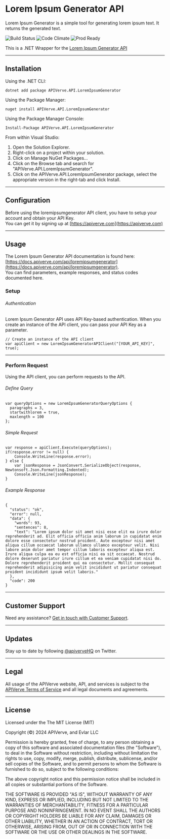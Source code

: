 Lorem Ipsum Generator API
============

Lorem Ipsum Generator is a simple tool for generating lorem ipsum text. It returns the generated text.

![Build Status](https://img.shields.io/badge/build-passing-green)
![Code Climate](https://img.shields.io/badge/maintainability-B-purple)
![Prod Ready](https://img.shields.io/badge/production-ready-blue)

This is a .NET Wrapper for the [Lorem Ipsum Generator API](https://apiverve.com/marketplace/api/loremipsumgenerator)

---

## Installation

Using the .NET CLI:
```
dotnet add package APIVerve.API.LoremIpsumGenerator
```

Using the Package Manager:
```
nuget install APIVerve.API.LoremIpsumGenerator
```

Using the Package Manager Console:
```
Install-Package APIVerve.API.LoremIpsumGenerator
```

From within Visual Studio:

1. Open the Solution Explorer.
2. Right-click on a project within your solution.
3. Click on Manage NuGet Packages...
4. Click on the Browse tab and search for "APIVerve.API.LoremIpsumGenerator".
5. Click on the APIVerve.API.LoremIpsumGenerator package, select the appropriate version in the right-tab and click Install.


---

## Configuration

Before using the loremipsumgenerator API client, you have to setup your account and obtain your API Key.  
You can get it by signing up at [https://apiverve.com](https://apiverve.com)

---

## Usage

The Lorem Ipsum Generator API documentation is found here: [https://docs.apiverve.com/api/loremipsumgenerator](https://docs.apiverve.com/api/loremipsumgenerator).  
You can find parameters, example responses, and status codes documented here.

### Setup

###### Authentication
Lorem Ipsum Generator API uses API Key-based authentication. When you create an instance of the API client, you can pass your API Key as a parameter.

```
// Create an instance of the API client
var apiClient = new LoremIpsumGeneratorAPIClient("[YOUR_API_KEY]", true);
```

---


### Perform Request
Using the API client, you can perform requests to the API.

###### Define Query

```
var queryOptions = new LoremIpsumGeneratorQueryOptions {
  paragraphs = 3,
  startwithlorem = true,
  maxlength = 100
};
```

###### Simple Request

```
var response = apiClient.Execute(queryOptions);
if(response.error != null) {
	Console.WriteLine(response.error);
} else {
    var jsonResponse = JsonConvert.SerializeObject(response, Newtonsoft.Json.Formatting.Indented);
    Console.WriteLine(jsonResponse);
}
```

###### Example Response

```
{
  "status": "ok",
  "error": null,
  "data": {
    "words": 93,
    "sentences": 8,
    "text": "Lorem ipsum dolor sit amet nisi esse elit ea irure dolor reprehenderit ad. Elit officia officia anim laborum in cupidatat enim dolore esse consectetur nostrud proident. Aute excepteur nisi amet aliqua cillum occaecat laborum ullamco ullamco excepteur velit. Nisi labore anim dolor amet tempor cillum laboris excepteur aliqua est. Irure aliqua culpa ea eu est officia nisi ea sit occaecat. Nostrud dolore deserunt pariatur irure cillum et ea veniam cupidatat nisi do. Dolore reprehenderit proident qui ea consectetur. Mollit consequat reprehenderit adipisicing anim velit incididunt ut pariatur consequat proident incididunt ipsum velit laboris."
  },
  "code": 200
}
```

---

## Customer Support

Need any assistance? [Get in touch with Customer Support](https://apiverve.com/contact).

---

## Updates
Stay up to date by following [@apiverveHQ](https://twitter.com/apiverveHQ) on Twitter.

---

## Legal

All usage of the APIVerve website, API, and services is subject to the [APIVerve Terms of Service](https://apiverve.com/terms) and all legal documents and agreements.

---

## License
Licensed under the The MIT License (MIT)

Copyright (&copy;) 2024 APIVerve, and Evlar LLC

Permission is hereby granted, free of charge, to any person obtaining a copy of this software and associated documentation files (the "Software"), to deal in the Software without restriction, including without limitation the rights to use, copy, modify, merge, publish, distribute, sublicense, and/or sell copies of the Software, and to permit persons to whom the Software is furnished to do so, subject to the following conditions:

The above copyright notice and this permission notice shall be included in all copies or substantial portions of the Software.

THE SOFTWARE IS PROVIDED "AS IS", WITHOUT WARRANTY OF ANY KIND, EXPRESS OR IMPLIED, INCLUDING BUT NOT LIMITED TO THE WARRANTIES OF MERCHANTABILITY, FITNESS FOR A PARTICULAR PURPOSE AND NONINFRINGEMENT. IN NO EVENT SHALL THE AUTHORS OR COPYRIGHT HOLDERS BE LIABLE FOR ANY CLAIM, DAMAGES OR OTHER LIABILITY, WHETHER IN AN ACTION OF CONTRACT, TORT OR OTHERWISE, ARISING FROM, OUT OF OR IN CONNECTION WITH THE SOFTWARE OR THE USE OR OTHER DEALINGS IN THE SOFTWARE.